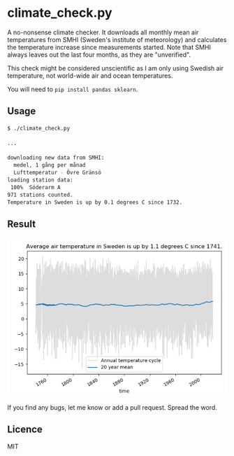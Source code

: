 # climate_check.py

A no-nonsense climate checker. It downloads all monthly mean air temperatures from SMHI (Sweden's institute
of meteorology) and calculates the temperature increase since measurements started. Note that SMHI always
leaves out the last four months, as they are "unverified".

This check might be considered unscientific as I am only using Swedish air temperature, not world-wide air
and ocean temperatures.

You will need to `pip install pandas sklearn`.


## Usage

```bash
$ ./climate_check.py

...

downloading new data from SMHI:
  medel, 1 gång per månad
  Lufttemperatur - Övre Gränsö
loading station data:
 100%  Söderarm A
971 stations counted.
Temperature in Sweden is up by 0.1 degrees C since 1732.
```

## Result

![climate-unchange](https://raw.githubusercontent.com/highfestiva/climate_check/master/readme-img/climate-unchange.png)

If you find any bugs, let me know or add a pull request. Spread the word.


## Licence

MIT
